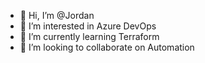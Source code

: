 - 👋 Hi, I’m @Jordan
- 👀 I’m interested in Azure DevOps
- 🌱 I’m currently learning Terraform
- 💞️ I’m looking to collaborate on Automation

<!---
Choochy/Choochy is a ✨ special ✨ repository because its `README.md` (this file) appears on your GitHub profile.
You can click the Preview link to take a look at your changes.
--->
